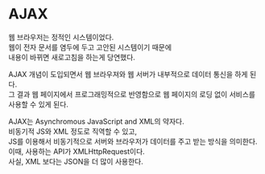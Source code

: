 # AJAX
웹 브라우저는 정적인 시스템이었다.  
웹이 전자 문서를 염두에 두고 고안된 시스템이기 때문에  
내용이 바뀌면 새로고침을 하는게 당연했다.  
  
AJAX 개념이 도입되면서 웹 브라우져와 웹 서버가 내부적으로 데이터 통신을 하게 된다.  
그 결과 웹 페이지에서 프로그래밍적으로 반영함으로 웹 페이지의 로딩 없이 서비스를 사용할 수 있게 된다.  
  
AJAX는 Asynchromous JavaScript and XML의 약자다.  
비동기적 JS와 XML 정도로 직역할 수 있고,  
JS를 이용해서 비동기적으로 서버와 브라우저가 데이터를 주고 받는 방식을 의미한다.  
이때, 사용하는 API가 XMLHttpRequest이다.  
사실, XML 보다는 JSON을 더 많이 사용한다.  
  
